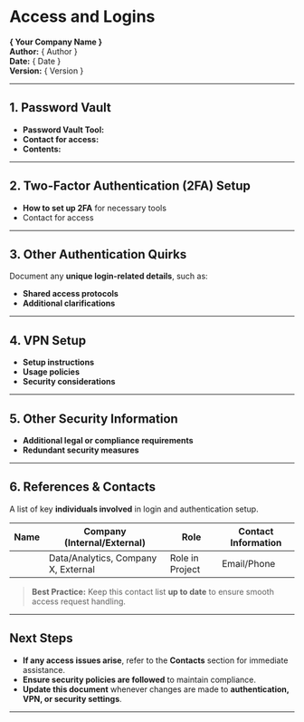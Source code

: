 
# Access and Logins  
**{ Your Company Name }**  
**Author:** { Author }  
**Date:** { Date }  
**Version:** { Version }  

---

## 1. Password Vault  

- **Password Vault Tool:**  
- **Contact for access:**  
- **Contents:**  

---

## 2. Two-Factor Authentication (2FA) Setup  

- **How to set up 2FA** for necessary tools  
- Contact for access 

---

## 3. Other Authentication Quirks  
Document any **unique login-related details**, such as:  

- **Shared access protocols**  
- **Additional clarifications**   

---

## 4. VPN Setup  

- **Setup instructions**  
- **Usage policies**  
- **Security considerations**  

---

## 5. Other Security Information  

- **Additional legal or compliance requirements**  
- **Redundant security measures** 

---

## 6. References & Contacts  
A list of key **individuals involved** in login and authentication setup.  

| **Name** | **Company (Internal/External)** | **Role** | **Contact Information** |
|----------|--------------------------------|----------|-------------------------|
|          | Data/Analytics, Company X, External | Role in Project | Email/Phone |

> **Best Practice:** Keep this contact list **up to date** to ensure smooth access request handling.  

---

## Next Steps  
- **If any access issues arise**, refer to the **Contacts** section for immediate assistance.  
- **Ensure security policies are followed** to maintain compliance.  
- **Update this document** whenever changes are made to **authentication, VPN, or security settings**.  

---
